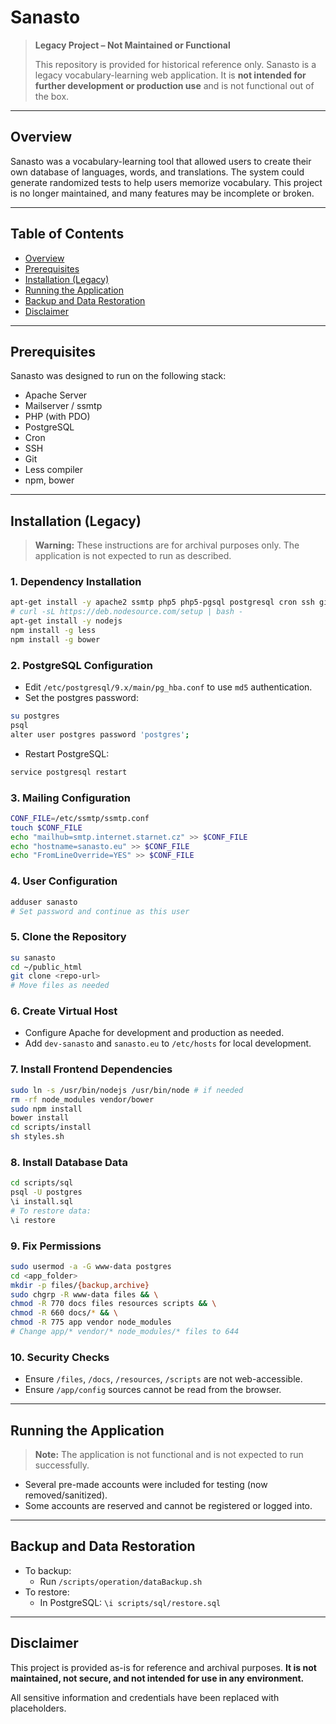 # Sanasto

> **Legacy Project – Not Maintained or Functional**
>
> This repository is provided for historical reference only. Sanasto is a legacy vocabulary-learning web application. It is **not intended for further development or production use** and is not functional out of the box.

---

## Overview

Sanasto was a vocabulary-learning tool that allowed users to create their own database of languages, words, and translations. The system could generate randomized tests to help users memorize vocabulary. This project is no longer maintained, and many features may be incomplete or broken.

---

## Table of Contents
- [Overview](#overview)
- [Prerequisites](#prerequisites)
- [Installation (Legacy)](#installation-legacy)
- [Running the Application](#running-the-application)
- [Backup and Data Restoration](#backup-and-data-restoration)
- [Disclaimer](#disclaimer)

---

## Prerequisites

Sanasto was designed to run on the following stack:
- Apache Server
- Mailserver / ssmtp
- PHP (with PDO)
- PostgreSQL
- Cron
- SSH
- Git
- Less compiler
- npm, bower

---

## Installation (Legacy)

> **Warning:** These instructions are for archival purposes only. The application is not expected to run as described.

### 1. Dependency Installation
```sh
apt-get install -y apache2 ssmtp php5 php5-pgsql postgresql cron ssh git curl
# curl -sL https://deb.nodesource.com/setup | bash -
apt-get install -y nodejs
npm install -g less
npm install -g bower
```

### 2. PostgreSQL Configuration
- Edit `/etc/postgresql/9.x/main/pg_hba.conf` to use `md5` authentication.
- Set the postgres password:
```sh
su postgres
psql
alter user postgres password 'postgres';
```
- Restart PostgreSQL:
```sh
service postgresql restart
```

### 3. Mailing Configuration
```sh
CONF_FILE=/etc/ssmtp/ssmtp.conf
touch $CONF_FILE
echo "mailhub=smtp.internet.starnet.cz" >> $CONF_FILE
echo "hostname=sanasto.eu" >> $CONF_FILE
echo "FromLineOverride=YES" >> $CONF_FILE
```

### 4. User Configuration
```sh
adduser sanasto
# Set password and continue as this user
```

### 5. Clone the Repository
```sh
su sanasto
cd ~/public_html
git clone <repo-url>
# Move files as needed
```

### 6. Create Virtual Host
- Configure Apache for development and production as needed.
- Add `dev-sanasto` and `sanasto.eu` to `/etc/hosts` for local development.

### 7. Install Frontend Dependencies
```sh
sudo ln -s /usr/bin/nodejs /usr/bin/node # if needed
rm -rf node_modules vendor/bower
sudo npm install
bower install
cd scripts/install
sh styles.sh
```

### 8. Install Database Data
```sh
cd scripts/sql
psql -U postgres
\i install.sql
# To restore data:
\i restore
```

### 9. Fix Permissions
```sh
sudo usermod -a -G www-data postgres
cd <app_folder>
mkdir -p files/{backup,archive}
sudo chgrp -R www-data files && \
chmod -R 770 docs files resources scripts && \
chmod -R 660 docs/* && \
chmod -R 775 app vendor node_modules
# Change app/* vendor/* node_modules/* files to 644
```

### 10. Security Checks
- Ensure `/files`, `/docs`, `/resources`, `/scripts` are not web-accessible.
- Ensure `/app/config` sources cannot be read from the browser.

---

## Running the Application

> **Note:** The application is not functional and is not expected to run successfully.

- Several pre-made accounts were included for testing (now removed/sanitized).
- Some accounts are reserved and cannot be registered or logged into.

---

## Backup and Data Restoration

- To backup:
  - Run `/scripts/operation/dataBackup.sh`
- To restore:
  - In PostgreSQL: `\i scripts/sql/restore.sql`

---

## Disclaimer

This project is provided as-is for reference and archival purposes. **It is not maintained, not secure, and not intended for use in any environment.**

All sensitive information and credentials have been replaced with placeholders.
